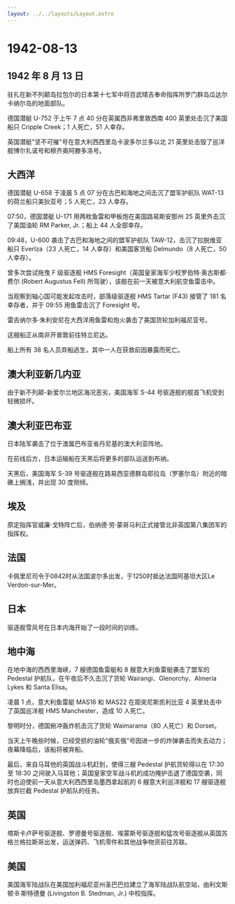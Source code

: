 ```yaml
---
layout: ../../layouts/Layout.astro
---
```


# 1942-08-13

## 1942 年 8 月 13 日

驻扎在新不列颠岛拉包尔的日本第十七军中将百武晴吉奉命指挥所罗门群岛瓜达尔卡纳尔岛的地面部队。

德国潜艇 U-752 于上午 7 点 40 分在英属西非弗里敦西南 400
英里处击沉了美国船只 Cripple Creek；1 人死亡，51 人幸存。

英国潜艇"坚不可摧"号在意大利西西里岛卡波多尔兰多以北 21
英里处击毁了巡洋舰博尔扎诺号和穆齐奥阿滕多洛号。

## 大西洋

德国潜艇 U-658 于凌晨 5 点 07 分在古巴和海地之间击沉了盟军护航队 WAT-13
的荷兰船只美狄亚号；5 人死亡，23 人幸存。

07:50，德国潜艇 U-171 用两枚鱼雷和甲板炮在美国路易斯安那州 25
英里外击沉了美国油轮 RM Parker, Jr.；船上 44 人全部幸存。

09:48，U-600 袭击了古巴和海地之间的盟军护航队 TAW-12，击沉了拉脱维亚船只
Everlza（23 人死亡，14 人幸存）和美国客货船 Delmundo（8 人死亡，50
人幸存）。

曾多次尝试拖曳 F 级驱逐舰 HMS
Foresight（英国皇家海军少校罗伯特·奥古斯都·费尔 (Robert Augustus Fell)
所驾驶），该舰在前一天被意大利航空鱼雷击中。

当观察到轴心国可能发起攻击时，部落级驱逐舰 HMS Tartar (F43) 接管了 181
名幸存者，并于 09:55 用鱼雷击沉了 Foresight 号。

雷吉纳尔多·朱利安尼在大西洋用鱼雷和炮火袭击了美国货轮加利福尼亚号。

这艘船正从南非开普敦前往特立尼达。

船上所有 38 名人员弃船逃生，其中一人在获救前因暴露而死亡。

## 澳大利亚新几内亚

由于新不列颠-新爱尔兰地区海况恶劣，美国海军 S-44
号驱逐舰的舰首飞机受到轻微损坏。

## 澳大利亚巴布亚

日本陆军袭击了位于澳属巴布亚省丹尼基的澳大利亚阵地。

在前线后方，日本运输船在天黑后将更多的部队运送到布纳。

天黑后，美国海军 S-39
号驱逐舰在路易西亚德群岛耶拉岛（罗塞尔岛）附近的暗礁上搁浅，并出现 30
度侧倾。

## 埃及

原定指挥官威廉·戈特阵亡后，伯纳德·劳·蒙哥马利正式接管北非英国第八集团军的指挥权。

## 法国

卡佩里尼司令于0842时从法国波尔多出发，于1250时抵达法国阿基坦大区Le
Verdon-sur-Mer。

## 日本

驱逐舰雪风号在日本内海开始了一段时间的训练。

## 地中海

在地中海的西西里海峡，7 艘德国鱼雷艇和 8 艘意大利鱼雷艇袭击了盟军的
Pedestal 护航队，在午夜后不久击沉了货轮 Wairangi、Glenorchy、Almeria
Lykes 和 Santa Elisa。

凌晨 1 点，意大利鱼雷艇 MAS16 和 MAS22 在距突尼斯凯利比亚 4
英里处击中了英国巡洋舰 HMS Manchester，造成 10 人死亡。

黎明时分，德国俯冲轰炸机击沉了货轮 Waimarama（80 人死亡）和 Dorset。

当天上午晚些时候，已经受损的油轮"俄亥俄"号因进一步的炸弹袭击而失去动力；夜幕降临后，该船将被弃船。

最后，来自马耳他的英国战斗机赶到，使得三艘 Pedestal 护航货轮得以在 17:30
至 18:30
之间驶入马耳他；英国皇家空军战斗机的成功掩护击退了德国空袭，同时也迫使前一天从意大利西西里岛墨西拿起航的
6 艘意大利巡洋舰和 17 艘驱逐舰放弃拦截 Pedestal 护航队的任务。

## 英国

塔斯卡卢萨号驱逐舰、罗德曼号驱逐舰、埃蒙斯号驱逐舰和猛攻号驱逐舰从英国苏格兰格拉斯哥出发，运送弹药、飞机零件和其他战争物资前往苏联。

## 美国

美国海军陆战队在美国加利福尼亚州圣巴巴拉建立了海军陆战队航空站，由利文斯顿·B·斯特德曼
(Livingston B. Stedman, Jr.) 中校指挥。